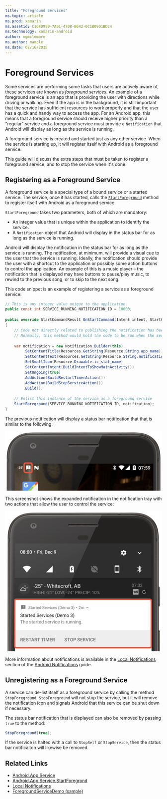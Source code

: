 ```yaml
---
title: "Foreground Services"
ms.topic: article
ms.prod: xamarin
ms.assetid: C10FD999-7A91-4708-B642-0C1B0901BD24
ms.technology: xamarin-android
author: mgmclemore
ms.author: mamcle
ms.date: 02/16/2018
---
```


# Foreground Services

Some services are performing some tasks that users are actively  aware of, these services are known as _foreground services_. An example of a foreground service is an app that is providing the user with directions while driving or walking. Even if the app is in the background, it is still important that the service has sufficient resources to work properly and that the user has a quick and handy way to access the app. For an Android app, this means that a foreground service should receive higher priority than a "regular" service and a foreground service must provide a `Notification` that Android will display as long as the service is running.
 
A foreground service is created and started just as any other service. When the service is starting up, it will register itself with Android as a foreground service.
 
This guide will discuss the extra steps that must be taken to register a foreground service, and to stop the service when  it's done.

## Registering as a Foreground Service

A foreground service is a special type of a bound service or a started service. The service, once it has started, calls the [`StartForeground`](https://developer.xamarin.com/api/member/Android.App.Service.StartForeground/p/System.Int32/Android.App.Notification/) method to register itself with Android as a foreground service.   

`StartForeground` takes two parameters, both of which are mandatory:
 
* An integer value that is unique within the application to identify the service.
* A `Notification` object that Android will display in the status bar for as long as the service is running.

Android will display the notification in the status bar for as long as the service is running. The notification, at minimum, will provide a visual cue to the user that the service is running. Ideally, the notification should provide the user with a shortcut to the application or possibly some action buttons to control the application. An example of this is a music player &ndash; the notification that is displayed may have buttons to pause/play music, to rewind to the previous song, or to skip to the next song. 

This code snippet is an example of registering a service as a foreground service:   

```csharp
// This is any integer value unique to the application.
public const int SERVICE_RUNNING_NOTIFICATION_ID = 10000;

public override StartCommandResult OnStartCommand(Intent intent, StartCommandFlags flags, int startId)
{
    // Code not directly related to publishing the notification has been omitted for clarity.
    // Normally, this method would hold the code to be run when the service is started.
    
    var notification = new Notification.Builder(this)
        .SetContentTitle(Resources.GetString(Resource.String.app_name))
        .SetContentText(Resources.GetString(Resource.String.notification_text))
        .SetSmallIcon(Resource.Drawable.ic_stat_name)
        .SetContentIntent(BuildIntentToShowMainActivity())
        .SetOngoing(true)
        .AddAction(BuildRestartTimerAction())
        .AddAction(BuildStopServiceAction())
        .Build();

    // Enlist this instance of the service as a foreground service
    StartForeground(SERVICE_RUNNING_NOTIFICATION_ID, notification);
}
```

The previous notification will display a status bar notification that that is similar to the following:

![Image showing the notification in the status bar](foreground-services-images/foreground-services-01.png "Image showing the notification in the status bar")

This screenshot shows the expanded notification in the notification tray with two actions that allow the user to control the service:

![Image showing the expanded notification](foreground-services-images/foreground-services-02.png "Image showing the expanded notification.")

More information about notifications is available in the [Local Notifications](~/android/app-fundamentals/notifications/local-notifications.md) section of the [Android Notifications](~/android/app-fundamentals/notifications/index.md) guide.

## Unregistering as a Foreground Service

A service can de-list itself as a foreground service by calling the method `StopForeground`. `StopForeground` will not stop the service, but it will remove the notification icon and signals Android that this service can be shut down if necessary.

The status bar notification that is displayed can also be removed by passing `true` to the method: 

```csharp
StopForeground(true);
```

If the service is halted with a call to `StopSelf` or `StopService`, then the status bar notificaiton will likewise be removed.


## Related Links

- [Android.App.Service](https://developer.xamarin.com/api/type/Android.App.Service/)
- [Android.App.Service.StartForegrond](https://developer.xamarin.com/api/member/Android.App.Service.StartForeground/p/System.Int32/Android.App.Notification/)
- [Local Notifications](~/android/app-fundamentals/notifications/local-notifications.md)
- [ForegroundServiceDemo (sample)](https://developer.xamarin.com/samples/monodroid/ApplicationFundamentals/ServiceSamples/ForegroundServiceDemo/)
